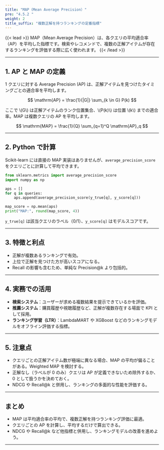 ```yaml
---
title: "MAP（Mean Average Precision）"
pre: "4.5.2 "
weight: 2
title_suffix: "複数正解を持つランキングの定番指標"
---
```


{{< lead >}}
MAP（Mean Average Precision）は、各クエリの平均適合率（AP）を平均した指標です。検索やレコメンドで、複数の正解アイテムが存在するランキングを評価する際に広く使われます。
{{< /lead >}}

---

## 1. AP と MAP の定義

1 クエリに対する Average Precision (AP) は、正解アイテムを見つけたタイミングごとの適合率を平均します。

$$
\mathrm{AP} = \frac{1}{|G|} \sum_{k \in G} P(k)
$$

ここで \\(G\\) は正解アイテムのランク位置集合、\\(P(k)\\) は位置 \\(k\\) までの適合率。MAP は複数クエリの AP を平均します。

$$
\mathrm{MAP} = \frac{1}{Q} \sum_{q=1}^Q \mathrm{AP}_q
$$

---

## 2. Python で計算

Scikit-learn には直接の MAP 実装はありませんが、`average_precision_score` をクエリごとに計算して平均できます。

```python
from sklearn.metrics import average_precision_score
import numpy as np

aps = []
for q in queries:
    aps.append(average_precision_score(y_true[q], y_score[q]))

map_score = np.mean(aps)
print("MAP:", round(map_score, 4))
```

`y_true[q]` は該当クエリのラベル（0/1）、`y_score[q]` はモデルスコアです。

---

## 3. 特徴と利点

- 正解が複数あるランキングで有効。
- 上位で正解を見つけた方が高いスコアになる。
- Recall の影響も含むため、単純な Precision@k より包括的。

---

## 4. 実務での活用

- **検索システム**：ユーザーが求める複数結果を提示できているかを評価。
- **推薦システム**：購買履歴や視聴履歴など、正解が複数存在する場面で KPI として採用。
- **ランキング学習（LTR）**：LambdaMART や XGBoost などのランキングモデルをオフライン評価する指標。

---

## 5. 注意点

- クエリごとの正解アイテム数が極端に異なる場合、MAP の平均が偏ることがある。Weighted MAP を検討する。
- 正解なし（ラベルが 0 のみ）クエリは AP が定義できないため除外するか、0 として扱うかを決めておく。
- NDCG や Recall@k と併用し、ランキングの多面的な性能を評価する。

---

## まとめ

- MAP は平均適合率の平均で、複数正解を持つランキング評価に最適。
- クエリごとの AP を計算し、平均するだけで算出できる。
- NDCG や Recall@k など他指標と併用し、ランキングモデルの改善を進めよう。

---
